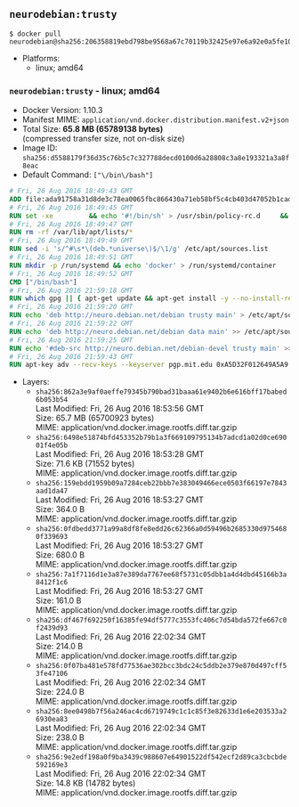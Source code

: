 ## `neurodebian:trusty`

```console
$ docker pull neurodebian@sha256:206358819ebd798be9568a67c70119b32425e97e6a92e0a5fe107869c7a677f7
```

-	Platforms:
	-	linux; amd64

### `neurodebian:trusty` - linux; amd64

-	Docker Version: 1.10.3
-	Manifest MIME: `application/vnd.docker.distribution.manifest.v2+json`
-	Total Size: **65.8 MB (65789138 bytes)**  
	(compressed transfer size, not on-disk size)
-	Image ID: `sha256:d5588179f36d35c76b5c7c327788decd0100d6a28808c3a8e193321a3a8f8eac`
-	Default Command: `["\/bin\/bash"]`

```dockerfile
# Fri, 26 Aug 2016 18:49:43 GMT
ADD file:ada91758a31d8de3c78ea0065fbc866430a71eb58bf5c4cb403d47052b1cade0 in /
# Fri, 26 Aug 2016 18:49:45 GMT
RUN set -xe 		&& echo '#!/bin/sh' > /usr/sbin/policy-rc.d 	&& echo 'exit 101' >> /usr/sbin/policy-rc.d 	&& chmod +x /usr/sbin/policy-rc.d 		&& dpkg-divert --local --rename --add /sbin/initctl 	&& cp -a /usr/sbin/policy-rc.d /sbin/initctl 	&& sed -i 's/^exit.*/exit 0/' /sbin/initctl 		&& echo 'force-unsafe-io' > /etc/dpkg/dpkg.cfg.d/docker-apt-speedup 		&& echo 'DPkg::Post-Invoke { "rm -f /var/cache/apt/archives/*.deb /var/cache/apt/archives/partial/*.deb /var/cache/apt/*.bin || true"; };' > /etc/apt/apt.conf.d/docker-clean 	&& echo 'APT::Update::Post-Invoke { "rm -f /var/cache/apt/archives/*.deb /var/cache/apt/archives/partial/*.deb /var/cache/apt/*.bin || true"; };' >> /etc/apt/apt.conf.d/docker-clean 	&& echo 'Dir::Cache::pkgcache ""; Dir::Cache::srcpkgcache "";' >> /etc/apt/apt.conf.d/docker-clean 		&& echo 'Acquire::Languages "none";' > /etc/apt/apt.conf.d/docker-no-languages 		&& echo 'Acquire::GzipIndexes "true"; Acquire::CompressionTypes::Order:: "gz";' > /etc/apt/apt.conf.d/docker-gzip-indexes 		&& echo 'Apt::AutoRemove::SuggestsImportant "false";' > /etc/apt/apt.conf.d/docker-autoremove-suggests
# Fri, 26 Aug 2016 18:49:47 GMT
RUN rm -rf /var/lib/apt/lists/*
# Fri, 26 Aug 2016 18:49:49 GMT
RUN sed -i 's/^#\s*\(deb.*universe\)$/\1/g' /etc/apt/sources.list
# Fri, 26 Aug 2016 18:49:51 GMT
RUN mkdir -p /run/systemd && echo 'docker' > /run/systemd/container
# Fri, 26 Aug 2016 18:49:52 GMT
CMD ["/bin/bash"]
# Fri, 26 Aug 2016 21:59:18 GMT
RUN which gpg || { apt-get update && apt-get install -y --no-install-recommends gnupg dirmngr && rm -rf /var/lib/apt/lists/*; }
# Fri, 26 Aug 2016 21:59:20 GMT
RUN echo 'deb http://neuro.debian.net/debian trusty main' > /etc/apt/sources.list.d/neurodebian.sources.list
# Fri, 26 Aug 2016 21:59:22 GMT
RUN echo 'deb http://neuro.debian.net/debian data main' >> /etc/apt/sources.list.d/neurodebian.sources.list
# Fri, 26 Aug 2016 21:59:25 GMT
RUN echo '#deb-src http://neuro.debian.net/debian-devel trusty main' >> /etc/apt/sources.list.d/neurodebian.sources.list
# Fri, 26 Aug 2016 21:59:43 GMT
RUN apt-key adv --recv-keys --keyserver pgp.mit.edu 0xA5D32F012649A5A9
```

-	Layers:
	-	`sha256:862a3e9af0aeffe79345b790bad31baaa61e9402b6e616bff17babed6b053b54`  
		Last Modified: Fri, 26 Aug 2016 18:53:56 GMT  
		Size: 65.7 MB (65700923 bytes)  
		MIME: application/vnd.docker.image.rootfs.diff.tar.gzip
	-	`sha256:6498e51874bfd453352b79b1a3f669109795134b7adcd1a02d0ce69001f4e05b`  
		Last Modified: Fri, 26 Aug 2016 18:53:28 GMT  
		Size: 71.6 KB (71552 bytes)  
		MIME: application/vnd.docker.image.rootfs.diff.tar.gzip
	-	`sha256:159ebdd1959b09a7284ceb22bbb7e383049466ece0503f66197e7843aad1da47`  
		Last Modified: Fri, 26 Aug 2016 18:53:27 GMT  
		Size: 364.0 B  
		MIME: application/vnd.docker.image.rootfs.diff.tar.gzip
	-	`sha256:0fdbedd3771a99a8df8fe8edd26c62366a0d59496b2685330d9754680f339693`  
		Last Modified: Fri, 26 Aug 2016 18:53:27 GMT  
		Size: 680.0 B  
		MIME: application/vnd.docker.image.rootfs.diff.tar.gzip
	-	`sha256:7a1f7116d1e3a87e389da7767ee68f5731c05dbb1a4d4dbd45166b3a8412f1c6`  
		Last Modified: Fri, 26 Aug 2016 18:53:27 GMT  
		Size: 161.0 B  
		MIME: application/vnd.docker.image.rootfs.diff.tar.gzip
	-	`sha256:df467f692250f16385fe94df5777c3553fc406c7d54bda572fe667c0f2439d93`  
		Last Modified: Fri, 26 Aug 2016 22:02:34 GMT  
		Size: 214.0 B  
		MIME: application/vnd.docker.image.rootfs.diff.tar.gzip
	-	`sha256:0f07ba481e578fd77536ae302bcc3bdc24c5ddb2e379e870d497cff53fe47106`  
		Last Modified: Fri, 26 Aug 2016 22:02:34 GMT  
		Size: 224.0 B  
		MIME: application/vnd.docker.image.rootfs.diff.tar.gzip
	-	`sha256:8ee0498b7f56a246ac4cd6719749c1c1c85f3e82633d1e6e203533a26930ea83`  
		Last Modified: Fri, 26 Aug 2016 22:02:34 GMT  
		Size: 238.0 B  
		MIME: application/vnd.docker.image.rootfs.diff.tar.gzip
	-	`sha256:9e2edf198a0f9ba3439c988607e64901522df542ecf2d89ca3cbcbde592169e3`  
		Last Modified: Fri, 26 Aug 2016 22:02:34 GMT  
		Size: 14.8 KB (14782 bytes)  
		MIME: application/vnd.docker.image.rootfs.diff.tar.gzip
